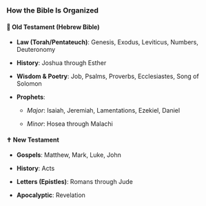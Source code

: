 
### How the Bible Is Organized

#### 🕍 **Old Testament (Hebrew Bible)**

- **Law (Torah/Pentateuch)**: Genesis, Exodus, Leviticus, Numbers, Deuteronomy
    
- **History**: Joshua through Esther
    
- **Wisdom & Poetry**: Job, Psalms, Proverbs, Ecclesiastes, Song of Solomon
    
- **Prophets**:
    
    - _Major_: Isaiah, Jeremiah, Lamentations, Ezekiel, Daniel
        
    - _Minor_: Hosea through Malachi
        

#### ✝️ **New Testament**

- **Gospels**: Matthew, Mark, Luke, John
    
- **History**: Acts
    
- **Letters (Epistles)**: Romans through Jude
    
- **Apocalyptic**: Revelation